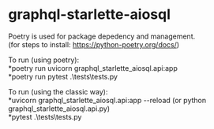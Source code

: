 # graphql-starlette-aiosql  

Poetry is used for package depedency and management.  
(for steps to install: https://python-poetry.org/docs/)  

To run (using poetry):  
*poetry run uvicorn graphql_starlette_aiosql.api:app  
*poetry run pytest .\tests\tests.py  

To run (using the classic way):  
*uvicorn graphql_starlette_aiosql.api:app --reload (or  python graphql_starlette_aiosql.api.py)  
*pytest .\tests\tests.py  

